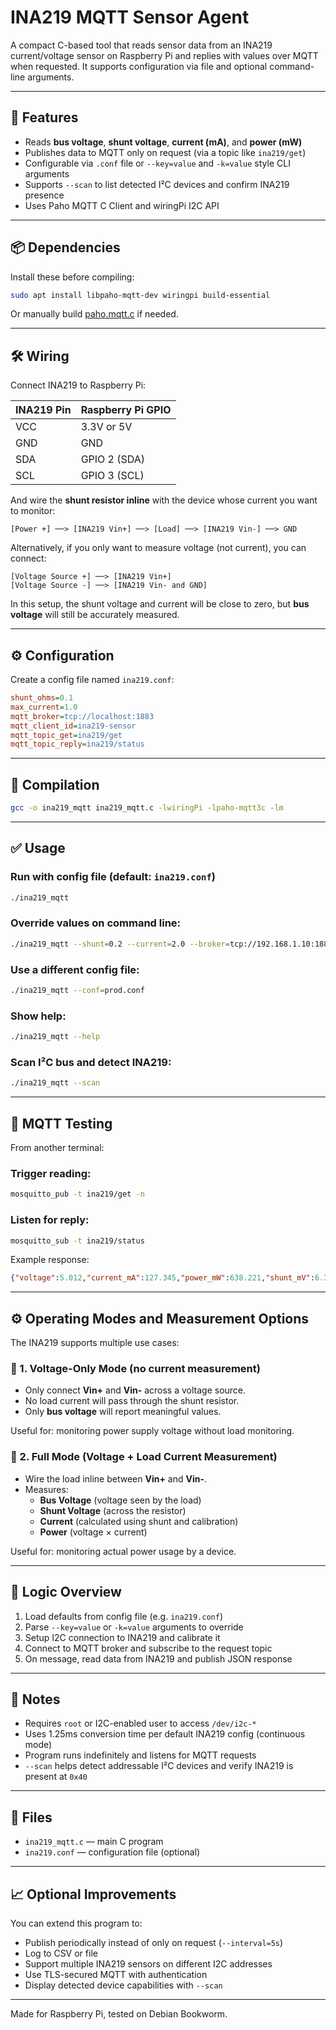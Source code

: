 # INA219 MQTT Sensor Agent

A compact C-based tool that reads sensor data from an INA219 current/voltage sensor on Raspberry Pi and replies with values over MQTT when requested. It supports configuration via file and optional command-line arguments.

---

## 🔧 Features

- Reads **bus voltage**, **shunt voltage**, **current (mA)**, and **power (mW)**
- Publishes data to MQTT only on request (via a topic like `ina219/get`)
- Configurable via `.conf` file or `--key=value` and `-k=value` style CLI arguments
- Supports `--scan` to list detected I²C devices and confirm INA219 presence
- Uses Paho MQTT C Client and wiringPi I2C API

---

## 📦 Dependencies

Install these before compiling:

```bash
sudo apt install libpaho-mqtt-dev wiringpi build-essential
```

Or manually build [paho.mqtt.c](https://github.com/eclipse/paho.mqtt.c) if needed.

---

## 🛠️ Wiring

Connect INA219 to Raspberry Pi:

| INA219 Pin | Raspberry Pi GPIO |
|------------|-------------------|
| VCC        | 3.3V or 5V        |
| GND        | GND               |
| SDA        | GPIO 2 (SDA)      |
| SCL        | GPIO 3 (SCL)      |

And wire the **shunt resistor inline** with the device whose current you want to monitor:

```
[Power +] ──> [INA219 Vin+] ──> [Load] ──> [INA219 Vin-] ──> GND
```

Alternatively, if you only want to measure voltage (not current), you can connect:

```
[Voltage Source +] ──> [INA219 Vin+]
[Voltage Source -] ──> [INA219 Vin- and GND]
```

In this setup, the shunt voltage and current will be close to zero, but **bus voltage** will still be accurately measured.

---

## ⚙️ Configuration

Create a config file named `ina219.conf`:

```ini
shunt_ohms=0.1
max_current=1.0
mqtt_broker=tcp://localhost:1883
mqtt_client_id=ina219-sensor
mqtt_topic_get=ina219/get
mqtt_topic_reply=ina219/status
```

---

## 🚀 Compilation

```bash
gcc -o ina219_mqtt ina219_mqtt.c -lwiringPi -lpaho-mqtt3c -lm
```

---

## ✅ Usage

### Run with config file (default: `ina219.conf`)
```bash
./ina219_mqtt
```

### Override values on command line:
```bash
./ina219_mqtt --shunt=0.2 --current=2.0 --broker=tcp://192.168.1.10:1883
```

### Use a different config file:
```bash
./ina219_mqtt --conf=prod.conf
```

### Show help:
```bash
./ina219_mqtt --help
```

### Scan I²C bus and detect INA219:
```bash
./ina219_mqtt --scan
```

---

## 🧪 MQTT Testing

From another terminal:

### Trigger reading:
```bash
mosquitto_pub -t ina219/get -n
```

### Listen for reply:
```bash
mosquitto_sub -t ina219/status
```

Example response:
```json
{"voltage":5.012,"current_mA":127.345,"power_mW":638.221,"shunt_mV":6.382}
```

---

## ⚙️ Operating Modes and Measurement Options

The INA219 supports multiple use cases:

### 🔹 1. Voltage-Only Mode (no current measurement)
- Only connect **Vin+** and **Vin-** across a voltage source.
- No load current will pass through the shunt resistor.
- Only **bus voltage** will report meaningful values.

Useful for: monitoring power supply voltage without load monitoring.

### 🔹 2. Full Mode (Voltage + Load Current Measurement)
- Wire the load inline between **Vin+** and **Vin-**.
- Measures:
  - **Bus Voltage** (voltage seen by the load)
  - **Shunt Voltage** (across the resistor)
  - **Current** (calculated using shunt and calibration)
  - **Power** (voltage × current)

Useful for: monitoring actual power usage by a device.

---

## 🧠 Logic Overview

1. Load defaults from config file (e.g. `ina219.conf`)
2. Parse `--key=value` or `-k=value` arguments to override
3. Setup I2C connection to INA219 and calibrate it
4. Connect to MQTT broker and subscribe to the request topic
5. On message, read data from INA219 and publish JSON response

---

## 📌 Notes

- Requires `root` or I2C-enabled user to access `/dev/i2c-*`
- Uses 1.25ms conversion time per default INA219 config (continuous mode)
- Program runs indefinitely and listens for MQTT requests
- `--scan` helps detect addressable I²C devices and verify INA219 is present at `0x40`

---

## 📂 Files

- `ina219_mqtt.c` — main C program
- `ina219.conf` — configuration file (optional)

---

## 📈 Optional Improvements

You can extend this program to:

- Publish periodically instead of only on request (`--interval=5s`)
- Log to CSV or file
- Support multiple INA219 sensors on different I2C addresses
- Use TLS-secured MQTT with authentication
- Display detected device capabilities with `--scan`

---

Made for Raspberry Pi, tested on Debian Bookworm.
